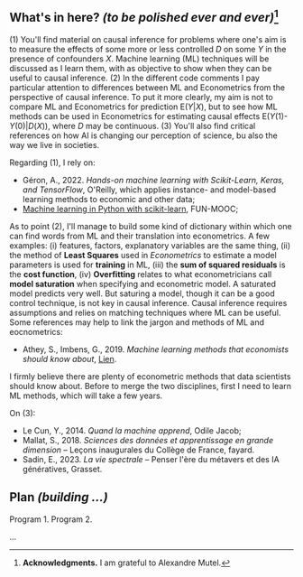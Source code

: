 ## What's in here? _(to be polished ever and ever)_[^1]

(1) You'll find material on causal inference for problems where one's aim is to measure the effects of some more or less controlled _D_ on some _Y_ in the presence of confounders _X_. Machine learning (ML) techniques will be discussed as I learn them, with as objective to show when they can be useful to causal inference. (2) In the different code comments I pay particular attention to differences between ML and Econometrics from the perspective of causal inference. To put it more clearly, my aim is not to compare ML and Econometrics for prediction E(_Y_|_X_), but to see how ML methods can be used in Econometrics for estimating causal effects E(_Y_(1)-_Y_(0)|_D_(_X_)), where _D_ may be continuous. (3) You'll also find critical references on how AI is changing our perception of science, bu also the way we live in societies.

Regarding (1), I rely on:

- Géron, A., 2022. _Hands-on machine learning with Scikit-Learn, Keras, and TensorFlow_, O'Reilly, which applies instance- and model-based learning methods to economic and other data;
- [Machine learning in Python with scikit-learn](https://www.fun-mooc.fr/fr/cours/machine-learning-python-scikit-learn/), FUN-MOOC;

As to point (2), I'll manage to build some kind of dictionary within which one can find words from ML and their translation into econometrics. A few examples: (i) features, factors, explanatory variables are the same thing, (ii) the method of __Least Squares__ used in _Econometrics_ to estimate a model parameters is used for __training__ in ML, (iii) the __sum of squared residuals__ is the __cost function__, (iv) __Overfitting__ relates to what econometricians call __model saturation__ when specifying and econometric model. A saturated model predicts very well. But saturing a model, though it can be a good control technique, is not key in causal inference. Causal inference requires assumptions and relies on matching techniques where ML can be useful. Some references may help to link the jargon and methods of ML and eocnometrics:

- Athey, S., Imbens, G., 2019. _Machine learning methods that economists should know about_,  [Lien](https://www.annualreviews.org/doi/10.1146/annurev-economics-080217-053433 "Athey, S., Imbens, G. (2019)").

I firmly believe there are plenty of econometric methods that data scientists should know about. Before to merge the two disciplines, first I need to learn ML methods, which will take a few years.

On (3):

- Le Cun, Y., 2014. _Quand la machine apprend_, Odile Jacob;
- Mallat, S., 2018. _Sciences des données et apprentissage en grande dimension_ &ndash; Leçons inaugurales du Collège de France, fayard.
- Sadin, E., 2023. _La vie spectrale_ &ndash; Penser l'ère du métavers et des IA génératives, Grasset.

## Plan _(building ...)_

Program 1.
Program 2.

...

[^1]: __Acknowledgments.__ I am grateful to Alexandre Mutel.
